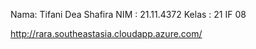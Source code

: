 Nama: Tifani Dea Shafira
NIM : 21.11.4372
Kelas : 21 IF 08

http://rara.southeastasia.cloudapp.azure.com/
